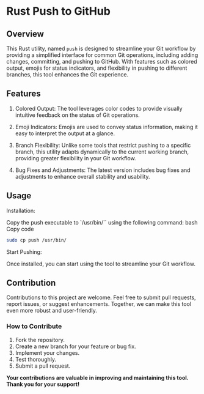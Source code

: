 # Rust Push to GitHub

## Overview
This Rust utility, named `push` is designed to streamline your Git workflow by providing a simplified interface for common Git operations, including adding changes, committing, and pushing to GitHub. With features such as colored output, emojis for status indicators, and flexibility in pushing to different branches, this tool enhances the Git experience.

## Features
1. Colored Output: The tool leverages color codes to provide visually intuitive feedback on the status of Git operations.

2. Emoji Indicators: Emojis are used to convey status information, making it easy to interpret the output at a glance.

3. Branch Flexibility: Unlike some tools that restrict pushing to a specific branch, this utility adapts dynamically to the current working branch, providing greater flexibility in your Git workflow.

4. Bug Fixes and Adjustments: The latest version includes bug fixes and adjustments to enhance overall stability and usability.

## Usage
Installation:

Copy the push executable to `/usr/bin/`` using the following command:
bash
Copy code
```bash
sudo cp push /usr/bin/
```

Start Pushing:

Once installed, you can start using the tool to streamline your Git workflow.

## Contribution

Contributions to this project are welcome. Feel free to submit pull requests, report issues, or suggest enhancements. Together, we can make this tool even more robust and user-friendly.

### How to Contribute

1. Fork the repository.
2. Create a new branch for your feature or bug fix.
3. Implement your changes.
4. Test thoroughly.
5. Submit a pull request.

**Your contributions are valuable in improving and maintaining this tool. Thank you for your support!**
